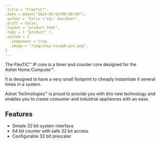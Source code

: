 ```yaml
---
.title = "FlexTiC™",
.date = @date("2024-05-01T00:00:00"),
.author = "Felix \"xq\" Queißner",
.draft = false,
.layout = "product.html",
.tags = [ "product" ],
.custom = {
  .component = true,
  .image = "/img/chip-tssop8.pov.png",
}
---
```

The FlexTiC™ IP core is a timer and counter core designed for the Ashet&nbsp;Home&nbsp;Computer™.

It is designed to have a very small footprint to cheaply instantiate it several times in a system.

Ashet&nbsp;Technologies™ is proud to provide you with this new technology and enables you to create consumer and industrial appliances with an ease.

## Features

- Simple 32 bit system interface
- 64 bit counter with safe 32 bit access
- Configurable 32 bit prescaler

<!-- <h2>Documents &amp; Downloads</h2>

<h3>Documentation</h3>

<ul>
  <li><a href="">Datasheet</a></li>
</ul>

<h3>Software &amp; Sources</h3>

<ul>
  <li><a href="https://git.random-projects.net/Ashet-Technologies/ACT-HC/src/branch/master/src/modules/timer.v" target="_blank">Verilog Implementation</a></li>
  <li><a href="" target="_blank">Driver Sources</a></li>
</ul> -->